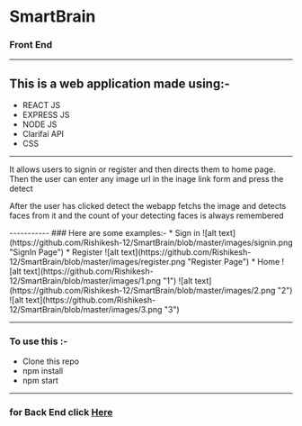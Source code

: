 # SmartBrain
### Front End
-----------------
## This is a web application made using:-
* REACT JS
* EXPRESS JS
* NODE JS
* Clarifai API
* CSS
-------------
<p>It allows users to signin or register and then directs them to home page. Then the user can enter any image url in the inage link form and press the detect</p>
<p>After the user has clicked detect the webapp fetchs the image and detects faces from it and the count of your detecting faces is always remembered</p>
-----------
### Here are some examples:-
* Sign in
![alt text](https://github.com/Rishikesh-12/SmartBrain/blob/master/images/signin.png "SignIn Page")
* Register
![alt text](https://github.com/Rishikesh-12/SmartBrain/blob/master/images/register.png "Register Page")
* Home
![alt text](https://github.com/Rishikesh-12/SmartBrain/blob/master/images/1.png "1")
![alt text](https://github.com/Rishikesh-12/SmartBrain/blob/master/images/2.png "2")
![alt text](https://github.com/Rishikesh-12/SmartBrain/blob/master/images/3.png "3")

--------------------------
### To use this :-
* Clone this repo
* npm install
* npm start
-----------------------
### for Back End click [Here](https://github.com/Rishikesh-12/SmartBrainAPI)
